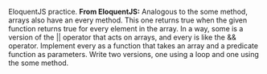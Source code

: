 EloquentJS practice. 
**From EloquentJS:** Analogous to the some method, arrays also have an every method. This one returns true when the given function returns true for every element in the array. In a way, some is a version of the || operator that acts on arrays, and every is like the && operator.  Implement every as a function that takes an array and a predicate function as parameters. Write two versions, one using a loop and one using the some method.
